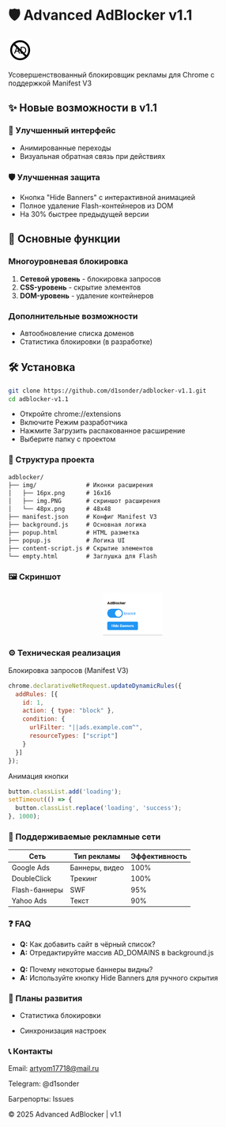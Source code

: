 # 🛡️ Advanced AdBlocker v1.1

![Extension Icon](img/48px.png)

Усовершенствованный блокировщик рекламы для Chrome с поддержкой Manifest V3

## ✨ Новые возможности в v1.1

### 🎨 Улучшенный интерфейс
- Анимированные переходы
- Визуальная обратная связь при действиях

### 🛡️ Улучшенная защита
- Кнопка "Hide Banners" с интерактивной анимацией
- Полное удаление Flash-контейнеров из DOM
- На 30% быстрее предыдущей версии

## 🌟 Основные функции

### Многоуровневая блокировка
1. **Сетевой уровень** - блокировка запросов
2. **CSS-уровень** - скрытие элементов
3. **DOM-уровень** - удаление контейнеров

### Дополнительные возможности
- Автообновление списка доменов
- Статистика блокировки (в разработке)

## 🛠 Установка

```bash
git clone https://github.com/d1sonder/adblocker-v1.1.git
cd adblocker-v1.1
```
- Откройте chrome://extensions
- Включите Режим разработчика
- Нажмите Загрузить распакованное расширение
- Выберите папку с проектом

### 📂 Структура проекта
```text
adblocker/
├── img/              # Иконки расширения
│   ├── 16px.png      # 16x16
│   ├── img.PNG       # скриншот расширения
│   └── 48px.png      # 48x48
├── manifest.json     # Конфиг Manifest V3
├── background.js     # Основная логика
├── popup.html        # HTML разметка
├── popup.js          # Логика UI
├── content-script.js # Скрытие элементов
└── empty.html        # Заглушка для Flash
```
### 🖼 Скриншот
<div align="center"> <img src="img/img.PNG" width="24%" alt="Поп-ап"></div>

### ⚙️ Техническая реализация
Блокировка запросов (Manifest V3)
```javascript
chrome.declarativeNetRequest.updateDynamicRules({
  addRules: [{
    id: 1,
    action: { type: "block" },
    condition: { 
      urlFilter: "||ads.example.com^", 
      resourceTypes: ["script"] 
    }
  }]
});
```
Анимация кнопки
```javascript
button.classList.add('loading');
setTimeout(() => {
  button.classList.replace('loading', 'success');
}, 1000);
```
### 🎯 Поддерживаемые рекламные сети

| Сеть          | Тип рекламы       | Эффективность |
|---------------|-------------------|---------------|
| Google Ads    | Баннеры, видео    | 100%          |
| DoubleClick   | Трекинг           | 100%          |
| Flash-баннеры | SWF               | 95%           |
| Yahoo Ads     | Текст             | 90%           |

### ❓ FAQ
- **Q:** Как добавить сайт в чёрный список?
- **A:** Отредактируйте массив AD_DOMAINS в background.js
<br></br>
- **Q:** Почему некоторые баннеры видны?
- **A:** Используйте кнопку Hide Banners для ручного скрытия

### 📅 Планы развития

- Статистика блокировки

- Синхронизация настроек

### 📞 Контакты
Email: artyom17718@mail.ru

Telegram: @d1sonder

Багрепорты: Issues

© 2025 Advanced AdBlocker | v1.1 
